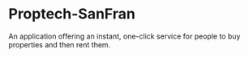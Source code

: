 # Proptech-SanFran
An application offering an instant, one-click service for people to buy properties and then rent them.
